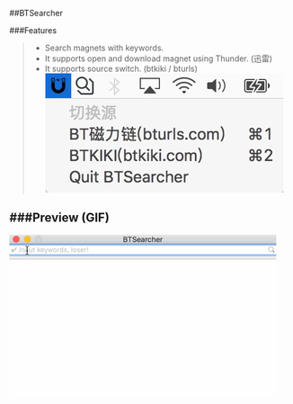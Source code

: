 ##BTSearcher 


###Features
> * Search magnets with keywords.
> * It supports open and download magnet using Thunder. (迅雷)
> * It supports source switch. (btkiki / bturls)
![image](https://github.com/titman/Pictures-of-the-warehouse/blob/master/BTSearcher2.png?raw=false)

###Preview (GIF)
-
![image](https://github.com/titman/Pictures-of-the-warehouse/blob/master/BTSearcher1.gif?raw=false)  

